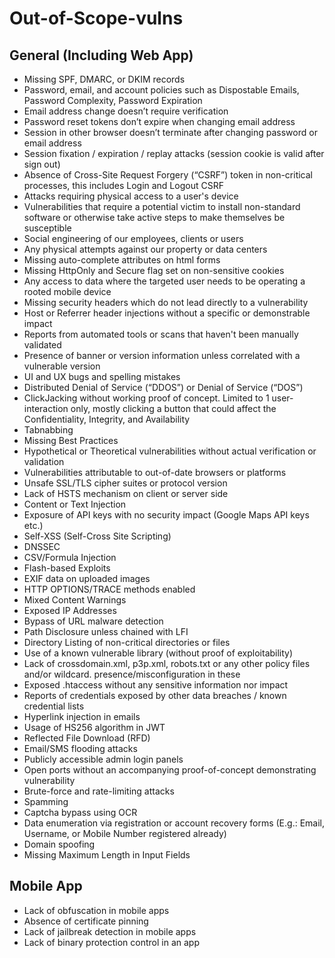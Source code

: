 # Out-of-Scope-vulns

## General (Including Web App)

- Missing SPF, DMARC, or DKIM records
- Password, email, and account policies such as Dispostable Emails, Password Complexity, Password Expiration
- Email address change doesn’t require verification
- Password reset tokens don’t expire when changing email address
- Session in other browser doesn’t terminate after changing password or email address
- Session fixation / expiration / replay attacks (session cookie is valid after sign out)
- Absence of Cross-Site Request Forgery (“CSRF”) token in non-critical processes, this includes Login and Logout CSRF
- Attacks requiring physical access to a user's device
- Vulnerabilities that require a potential victim to install non-standard software or otherwise take active steps to make themselves be susceptible
- Social engineering of our employees, clients or users
- Any physical attempts against our property or data centers
- Missing auto-complete attributes on html forms
- Missing HttpOnly and Secure flag set on non-sensitive cookies
- Any access to data where the targeted user needs to be operating a rooted mobile device
- Missing security headers which do not lead directly to a vulnerability
- Host or Referrer header injections without a specific or demonstrable impact
- Reports from automated tools or scans that haven't been manually validated
- Presence of banner or version information unless correlated with a vulnerable version
- UI and UX bugs and spelling mistakes
- Distributed Denial of Service (“DDOS”) or Denial of Service (“DOS”)
- ClickJacking without working proof of concept. Limited to 1 user-interaction only, mostly clicking a button that could affect the Confidentiality, Integrity, and Availability
- Tabnabbing
- Missing Best Practices
- Hypothetical or Theoretical vulnerabilities without actual verification or validation
- Vulnerabilities attributable to out-of-date browsers or platforms
- Unsafe SSL/TLS cipher suites or protocol version
- Lack of HSTS mechanism on client or server side
- Content or Text Injection
- Exposure of API keys with no security impact (Google Maps API keys etc.)
- Self-XSS (Self-Cross Site Scripting)
- DNSSEC
- CSV/Formula Injection
- Flash-based Exploits
- EXIF data on uploaded images
- HTTP OPTIONS/TRACE methods enabled
- Mixed Content Warnings
- Exposed IP Addresses
- Bypass of URL malware detection
- Path Disclosure unless chained with LFI
- Directory Listing of non-critical directories or files
- Use of a known vulnerable library (without proof of exploitability)
- Lack of crossdomain.xml, p3p.xml, robots.txt or any other policy files and/or wildcard. presence/misconfiguration in these
- Exposed .htaccess without any sensitive information nor impact
- Reports of credentials exposed by other data breaches / known credential lists
- Hyperlink injection in emails
- Usage of HS256 algorithm in JWT
- Reflected File Download (RFD)
- Email/SMS flooding attacks
- Publicly accessible admin login panels
- Open ports without an accompanying proof-of-concept demonstrating vulnerability
- Brute-force and rate-limiting attacks
- Spamming
- Captcha bypass using OCR
- Data enumeration via registration or account recovery forms (E.g.: Email, Username, or Mobile Number registered already)
- Domain spoofing
- Missing Maximum Length in Input Fields

## Mobile App
- Lack of obfuscation in mobile apps
- Absence of certificate pinning
- Lack of jailbreak detection in mobile apps
- Lack of binary protection control in an app

